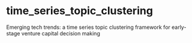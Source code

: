 # time_series_topic_clustering
Emerging tech trends: a time series topic clustering framework for early-stage venture capital decision making

